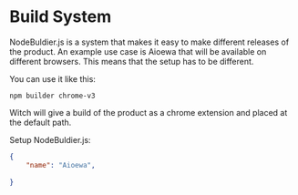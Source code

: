 # Build System
NodeBuldier.js is a system that makes it easy to make different releases of the product. An example use case is Aioewa that will be available on different browsers. This means that the setup has to be different.

You can use it like this:
```
npm builder chrome-v3
```
Witch will give a build of the product as a chrome extension and placed at the default path.

Setup NodeBuldier.js:
```json
{
	"name": "Aioewa",
	
}
```
<!--stackedit_data:
eyJoaXN0b3J5IjpbLTE1NTI3Mzg5NiwxNzY4NjQ4OTczLDgxND
UwODY3N119
-->